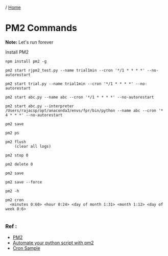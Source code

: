 / [Home](index.md)

# PM2 Commands

**Note:** Let's run forever




Install PM2
```
npm install pm2 -g
```




```
pm2 start rjpm2_test.py --name trial1min --cron '*/1 * * * *' --no-autorestart

pm2 start trial.py --name trial1min --cron '*/1 * * * *' --no-autorestart

pm2 start abc.py --name abc --cron '*/1 * * * *' --no-autorestart

pm2 start abc.py --interpreter /Users/rajacsp/opt/anaconda3/envs/fpr/bin/python --name abc --cron '* 4 * * *' --no-autorestart

pm2 save

pm2 ps

pm2 flush
	(clear all logs)

pm2 stop 0

pm2 delete 0

pm2 save

pm2 save --force

pm2 -h

pm2 cron
  <minutes 0:60> <hour 0:24> <day of month 1:31> <month 1:12> <day of week 0:6>


```



### Ref :

  * [PM2](https://github.com/Cron-J/PM2)
  * [Automate your python script with pm2](https://towardsdatascience.com/automate-your-python-script-with-pm2-463238ea0b65)
  * [Cron Sample](https://crontab.guru/every-day-at-1am)


